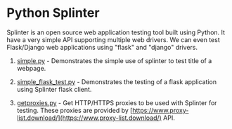 # Python Splinter
Splinter is an open source web application testing tool built using Python. It have a very simple API supporting multiple web drivers. We can even test Flask/Django web applications using "flask" and "django" drivers.

1. [simple.py](https://github.com/saisyam/web-automation-testing/blob/master/simple.py) - Demonstrates the simple use of splinter to test title of a webpage.

2. [simple_flask_test.py](https://github.com/saisyam/web-automation-testing/blob/master/simple_flask_test.py) - Demonstrates the testing of a flask application using Splinter flask client.

3. [getproxies.py](https://github.com/saisyam/web-automation-testing/blob/master/getproxies.py) - Get HTTP/HTTPS proxies to be used with Splinter for testing. These proxies are provided by [https://www.proxy-list.download/](https://www.proxy-list.download/) API.


